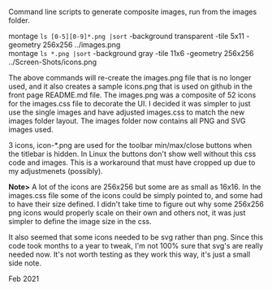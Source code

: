 Command line scripts to generate composite images, run from the images folder.

montage `ls [0-5][0-9]*.png |sort` -background transparent -tile 5x11 -geometry 256x256 ../images.png<br>
montage `ls *.png |sort` -background gray -tile 11x6 -geometry 256x256 ../Screen-Shots/icons.png

The above commands will re-create the images.png file that is no longer used, and it also creates a sample icons.png that is used on github in the front page README.md file.   The images.png was a composite of 52 icons for the images.css file to decorate the UI.  I decided it was simpler to just use the single images and have adjusted images.css to match the new images folder layout.   The images folder now contains all PNG and SVG images used.

3 icons, icon-*.png are used for the toolbar min/max/close buttons when the titlebar is hidden.  In Linux the buttons don't show well without this css code and images.  This is a workaround that must have cropped up due to my adjustmenets (possibly).


<b>Note></b> A lot of the icons are 256x256 but some are as small as 16x16.  In the images.css file some of the icons could be simply pointed to, and some had to have their size defined.  I didn't take time to figure out why some 256x256 png icons would properly scale on their own and others not, it was just simpler to define the image size in the css.

It also seemed that some icons needed to be svg rather than png.  Since this code took months to a year to tweak, I'm not 100% sure that svg's are really needed now.   It's not worth testing as they work this way, it's just a small side note.

Feb 2021
